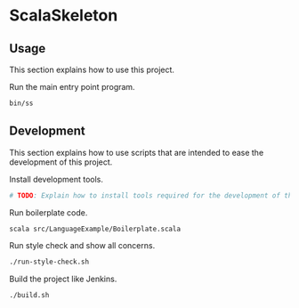 # ScalaSkeleton

## Usage

This section explains how to use this project.

Run the main entry point program.

```sh
bin/ss
```


## Development

This section explains how to use scripts that are intended to ease the development of this project.

Install development tools.

```sh
# TODO: Explain how to install tools required for the development of this project.
```

Run boilerplate code.

```sh
scala src/LanguageExample/Boilerplate.scala
```

Run style check and show all concerns.

```sh
./run-style-check.sh
```

Build the project like Jenkins.

```sh
./build.sh
```
